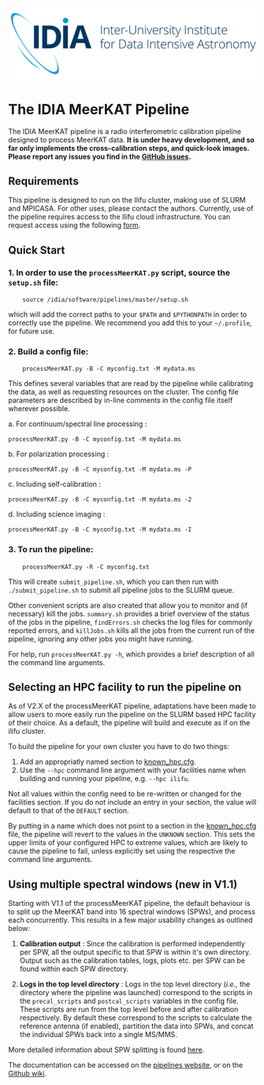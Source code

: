 <p align="center">
   <img src="https://raw.githubusercontent.com/idia-pipelines/idia-pipelines.github.io/master/assets/idia_logo.jpg" alt="IDIA pipelines"/>
</p>

# The IDIA MeerKAT Pipeline

The IDIA MeerKAT pipeline is a radio interferometric calibration pipeline designed to process MeerKAT data. **It is under heavy development, and so far only implements the cross-calibration steps, and quick-look images. Please report any issues you find in the [GitHub issues](https://github.com/idia-astro/pipelines/issues).**

## Requirements

This pipeline is designed to run on the Ilifu cluster, making use of SLURM and MPICASA. For other uses, please contact the authors. Currently, use of the pipeline requires access to the Ilifu cloud infrastructure. You can request access using the following [form](http://docs.ilifu.ac.za/#/getting_started/request_access).

## Quick Start

### 1. In order to use the `processMeerKAT.py` script, source the `setup.sh` file:

        source /idia/software/pipelines/master/setup.sh

which will add the correct paths to your `$PATH` and `$PYTHONPATH` in order to correctly use the pipeline. We recommend you add this to your `~/.profile`, for future use.

### 2. Build a config file:

        processMeerKAT.py -B -C myconfig.txt -M mydata.ms

This defines several variables that are read by the pipeline while calibrating the data, as well as requesting resources on the cluster. The config file parameters are described by in-line comments in the config file itself wherever possible.

a. For continuum/spectral line processing :

    processMeerKAT.py -B -C myconfig.txt -M mydata.ms

b. For polarization processing :

    processMeerKAT.py -B -C myconfig.txt -M mydata.ms -P

c. Including self-calibration :

    processMeerKAT.py -B -C myconfig.txt -M mydata.ms -2

d. Including science imaging :

    processMeerKAT.py -B -C myconfig.txt -M mydata.ms -I


### 3. To run the pipeline:

        processMeerKAT.py -R -C myconfig.txt

This will create `submit_pipeline.sh`, which you can then run with `./submit_pipeline.sh` to submit all pipeline jobs to the SLURM queue.

Other convenient scripts are also created that allow you to monitor and (if necessary) kill the jobs. `summary.sh` provides a brief overview of the status of the jobs in the pipeline, `findErrors.sh` checks the log files for commonly reported errors, and `killJobs.sh` kills all the jobs from the current run of the pipeline, ignoring any other jobs you might have running.

For help, run `processMeerKAT.py -h`, which provides a brief description of all the command line arguments.

## Selecting an HPC facility to run the pipeline on

As of V2.X of the processMeerKAT pipeline, adaptations have been made to allow users to more easily run the pipeline on the SLURM based HPC facility of their choice.
As a default, the pipeline will build and execute as if on the ilifu cluster.

To build the pipeline for your own cluster you have to do two things:
1. Add an appropriatly named section to [known_hpc.cfg](./known_hpc.cfg).
1. Use the `--hpc` command line argument with your facilities name when building and running your pipeline, e.g. `--hpc ilifu`.

Not all values within the config need to be re-written or changed for the facilities section. If you do not include an entry in your section, the value will default to that of the `DEFAULT` section.

By putting in a name which does not point to a section in the [known_hpc.cfg](./known_hpc.cfg) file, the pipeline will revert to the values in the `UNKNOWN` section. This sets the upper limits of your configured HPC to extreme values, which are likely to cause the pipeline to fail, unless explicitly set using the respective the command line arguments.

## Using multiple spectral windows (new in V1.1)

Starting with V1.1 of the processMeerKAT pipeline, the default behaviour is to split up the MeerKAT band into 16 spectral windows (SPWs), and process each concurrently. This results in a few major usability changes as outlined below:

1. **Calibration output** : Since the calibration is performed independently per SPW, all the output specific to that SPW is within it's own directory. Output such as the calibration tables, logs, plots etc. per SPW can be found within each SPW directory.

2. **Logs in the top level directory** : Logs in the top level directory (*i.e.,* the directory where the pipeline was launched) correspond to the scripts in the `precal_scripts` and `postcal_scripts` variables in the config file. These scripts are run from the top level before and after calibration respectively. By default these correspond to the scripts to calculate the reference antenna (if enabled), partition the data into SPWs, and concat the individual SPWs back into a single MS/MMS.

More detailed information about SPW splitting is found [here](/docs/processMeerKAT/using-the-pipeline#spw-splitting).

The documentation can be accessed on the [pipelines website](https://idia-pipelines.github.io/docs/processMeerKAT), or on the [Github wiki](https://github.com/idia-astro/pipelines/wiki).
